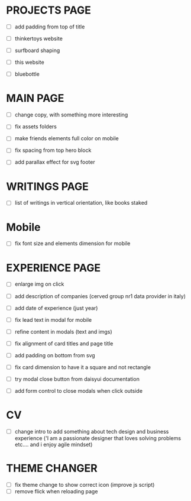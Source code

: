 # PROJECTS PAGE
- [ ] add padding from top of title
- [ ] thinkertoys website
- [ ] surfboard shaping
- [ ] this website
- [ ] bluebottle


# MAIN PAGE
- [ ] change copy, with something more interesting
- [ ] fix assets folders
- [ ] make friends elements full color on mobile
- [ ] fix spacing from top hero block
- [ ] add parallax effect for svg footer


# WRITINGS PAGE
- [ ] list of writings in vertical orientation, like books staked


# Mobile
- [ ] fix font size and elements dimension for mobile



# EXPERIENCE PAGE
- [ ] enlarge img on click
- [ ] add description of companies (cerved group nr1 data provider in italy)
- [ ] add date of experience (just year)
- [ ] fix lead text in modal for mobile
- [ ] refine content in modals (text and imgs)
- [ ] fix alignment of card titles and page title
- [ ] add padding on bottom from svg
- [ ] fix card dimension to have it a square and not rectangle
- [ ] try modal close button from daisyui documentation
- [ ] add form control to close modals when click outside


# CV
- [ ] change intro to add something about tech design and business experience ('I am a passionate designer that loves solving problems etc.... and i enjoy agile mindset)

# THEME CHANGER
- [ ] fix theme change to show correct icon (improve js script)
- [ ] remove flick when reloading page